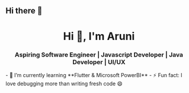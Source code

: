 ## Hi there 👋

<!--
**AruniRL/AruniRL** is a ✨ _special_ ✨ repository because its `README.md` (this file) appears on your GitHub profile.

Here are some ideas to get you started:

- 🔭 I’m currently working on ...
- 🌱 I’m currently learning ...
- 👯 I’m looking to collaborate on ...
- 🤔 I’m looking for help with ...
- 💬 Ask me about ...
- 📫 How to reach me: ...
- 😄 Pronouns: ...
- ⚡ Fun fact: ...
-->
<h1 align="center">Hi 👋, I'm Aruni</h1>
<h3 align="center">Aspiring Software Engineer | Javascript Developer | Java Developer | UI/UX</h3>
- 🌱 I’m currently learning **Flutter & Microsoft PowerBI**
- ⚡ Fun fact: I love debugging more than writing fresh code 😄
